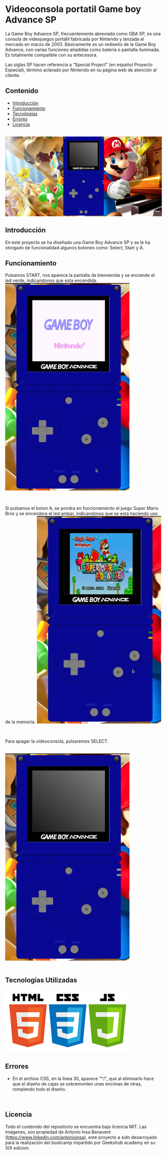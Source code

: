 # Videoconsola  portatil Game boy Advance SP

La Game Boy Advance SP, frecuentemente abreviada como GBA SP, es una consola de videojuegos portátil fabricada por Nintendo y lanzada al mercado en marzo de 2003. Básicamente es un rediseño de la Game Boy Advance, con varias funciones añadidas como batería o pantalla iluminada. Es totalmente compatible con su antecesora.

Las siglas SP hacen referencia a "Special Project"​ (en español Proyecto Especial), término aclarado por Nintendo en su página web de atención al cliente. 
<br>

## Contenido

- [Introducción](#introducción)
- [Funcionamiento](#funcionamiento)
- [Tecnologías](#tecnologías-utilizadas)
- [Errores](#errores)
- [Licencia](#licencia)
<br>


<img src="./img/vistageneral.png" alt="vista web">


## Introducción

En este proyecto se ha diseñado una Game Boy Advance SP y se le ha otorgado de funcionalidad algunos botones como: Select, Start y A.

## Funcionamiento

Pulsamos START, nos aparece la pantalla de bienvenida y se enciende el led verde, indicandonos que esta encendida.
<img src="./img/start.png" alt="boton start" width=400>

<br>

Si pulsamos el boton A, se pondra en funcionamiento el juego Super Mario Bros y se encendera el led ambar, indicandonos que se esta haciendo uso de la memoria.
<img src="./img/juego.png" alt="boton start" width=400>

<br>

Para apagar la videoconsola, pulsaremos SELECT.

<br>

<img src="./img/apagada.png" alt="boton start" width=400>

<br>
<br>

## Tecnologías Utilizadas

<img src="./img/lenguajes.png" alt="lenguajes" width="400"/>
 
<br>

## Errores

- En el archivo CSS, en la linea 30, aparece "*/", que al eliminarlo hace que el diseño de cajas se sobremonten unas encimas de otras, rompiendo todo el diseño.
<br>

## Licencia

Todo el contenido del repositorio se encuentra bajo licencia MIT. Las imágenes, son propiedad de Antonio Insa Benavent (https://www.linkedin.com/antonioinsa), este proyecto a sido desarroyado para la realización del bootcamp impartido por Geekshub academy en su XIX edicion.
